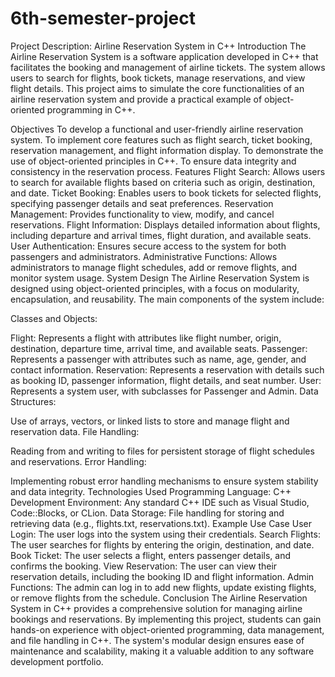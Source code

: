 # 6th-semester-project
Project Description: Airline Reservation System in C++
Introduction
The Airline Reservation System is a software application developed in C++ that facilitates the booking and management of airline tickets. The system allows users to search for flights, book tickets, manage reservations, and view flight details. This project aims to simulate the core functionalities of an airline reservation system and provide a practical example of object-oriented programming in C++.

Objectives
To develop a functional and user-friendly airline reservation system.
To implement core features such as flight search, ticket booking, reservation management, and flight information display.
To demonstrate the use of object-oriented principles in C++.
To ensure data integrity and consistency in the reservation process.
Features
Flight Search: Allows users to search for available flights based on criteria such as origin, destination, and date.
Ticket Booking: Enables users to book tickets for selected flights, specifying passenger details and seat preferences.
Reservation Management: Provides functionality to view, modify, and cancel reservations.
Flight Information: Displays detailed information about flights, including departure and arrival times, flight duration, and available seats.
User Authentication: Ensures secure access to the system for both passengers and administrators.
Administrative Functions: Allows administrators to manage flight schedules, add or remove flights, and monitor system usage.
System Design
The Airline Reservation System is designed using object-oriented principles, with a focus on modularity, encapsulation, and reusability. The main components of the system include:

Classes and Objects:

Flight: Represents a flight with attributes like flight number, origin, destination, departure time, arrival time, and available seats.
Passenger: Represents a passenger with attributes such as name, age, gender, and contact information.
Reservation: Represents a reservation with details such as booking ID, passenger information, flight details, and seat number.
User: Represents a system user, with subclasses for Passenger and Admin.
Data Structures:

Use of arrays, vectors, or linked lists to store and manage flight and reservation data.
File Handling:

Reading from and writing to files for persistent storage of flight schedules and reservations.
Error Handling:

Implementing robust error handling mechanisms to ensure system stability and data integrity.
Technologies Used
Programming Language: C++
Development Environment: Any standard C++ IDE such as Visual Studio, Code::Blocks, or CLion.
Data Storage: File handling for storing and retrieving data (e.g., flights.txt, reservations.txt).
Example Use Case
User Login: The user logs into the system using their credentials.
Search Flights: The user searches for flights by entering the origin, destination, and date.
Book Ticket: The user selects a flight, enters passenger details, and confirms the booking.
View Reservation: The user can view their reservation details, including the booking ID and flight information.
Admin Functions: The admin can log in to add new flights, update existing flights, or remove flights from the schedule.
Conclusion
The Airline Reservation System in C++ provides a comprehensive solution for managing airline bookings and reservations. By implementing this project, students can gain hands-on experience with object-oriented programming, data management, and file handling in C++. The system's modular design ensures ease of maintenance and scalability, making it a valuable addition to any software development portfolio.
